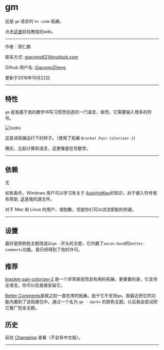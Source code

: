 # gm

这是 `gm` 语言的 `Vs code` 拓展。

点击[这里](https://github.com/GiacomoZheng/gm/wiki)前往教程的wiki。

---

作者：郑仁鹏

联系方式: giacomo821@outlook.com

Github 用户名: [GiacomoZheng](https://github.com/GiacomoZheng/vscode-gm.git)

更新于2018年10月22日

---

## 特性

`gm` 是我基于我的数学书写习惯而创造的一门语言，故而，它需要输入很多的符号。

![looks](../images/overall.jpg)

这是该拓展运行下的样子。（使用了拓展 `Bracket Pair Colorizer 2`）

确实，比起计算机语言，这更像是在写数学。

---

## 依赖

无

如有条件，Windows 用户可以学习有关于 [AutoHotKey](https://autohotkey.com/)的知识，对于键入符号很有帮助. [这](https://github.com/GiacomoZheng/vscode-gm/tree/master/plugins/AutoHotKey)是我的源文件。

对于 Mac 和 Linus 的用户，很抱歉，但是你们可以试试原配的热键。

---

## 设置

最好是把颜色主题改成以`gm -`开头的主题，它内置了`aaron-bond`的`better-comments`功能。我已经得到了他的许可。

<!-- ## Known Issues

Calling out known issues can help limit users opening duplicate issues against your extension. -->

## 推荐

[bracket-pair-colorizer-2](https://marketplace.visualstudio.com/items?itemName=CoenraadS.bracket-pair-colorizer-2) 是一个非常美丽而且有用的拓展，更重要的是，它支持全语言。你可以在直接安装它。

[Better Comments](https://marketplace.visualstudio.com/items?itemName=aaron-bond.better-comments)是我之前一直在用的拓展。由于它不支持`gm`，我最近把它的功能内置到了该拓展包中，通过一个名为 `gm - dark+` 的颜色主题。以后我会尝试把它推广到全主题。

## 历史

前往 [Changelog](../CHANGELOG) 查看（不会有中文版）。

-----------------------------------------------------------------------------------------------------------


